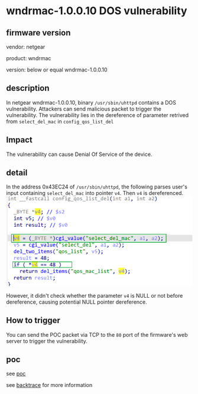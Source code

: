 # wndrmac-1.0.0.10 DOS vulnerability
## firmware version
vendor: netgear

product: wndrmac

version: below or equal wndrmac-1.0.0.10

## description
In netgear wndrmac-1.0.0.10, binary `/usr/sbin/uhttpd` contains a DOS vulnerability. Attackers can send malicious packet to trigger the vulnerability. The vulnerability lies in the dereference of parameter retrived from `select_del_mac` in `config_qos_list_del`


## Impact
The vulnerability can cause Denial Of Service of the device.

## detail
In the address 0x43EC24 of `/usr/sbin/uhttpd`, the following  parses user's input containing `select_del_mac` into pointer `v4`. Then `v4` is dereferenced.
![alt text](image.png)

However, it didn't check whether the parameter `v4` is NULL or not before dereference, causing potential NULL pointer dereference.

## How to trigger
You can send the POC packet via TCP to the `80` port of the firmware's web server to trigger the vulnerability.

## poc
see [poc](./poc)

see [backtrace](./backtrace) for more information
